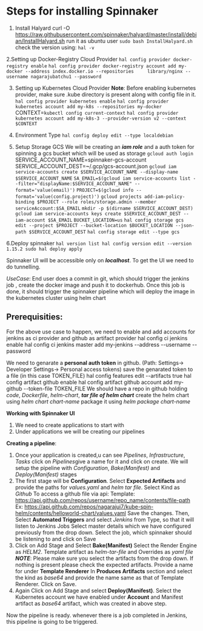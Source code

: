 # Steps for installing Spinnaker
1. Install Halyard
curl -O https://raw.githubusercontent.com/spinnaker/halyard/master/install/debian/InstallHalyard.sh
run it as ubuntu user
`sudo bash InstallHalyard.sh`
check the version using: `hal -v`

2.Setting up Docker-Registry Cloud Provider
`hal config provider docker-registry enable`
`hal config provider docker-registry account add my-docker --address index.docker.io --repositories 	library/nginx --username nagarajubatchu1 --password`

3. Setting up Kubernetes Cloud Provider
**Note**: Before enabling kubernetes provider, make sure .kube directory is present along with config file in it.
`hal config provider kubernetes enable`
`hal config provider kubernetes account add my-k8s --repositories my-docker`
CONTEXT=`kubectl config current-context`
`hal config provider kubernetes account add my-k8s-3 --provider-version v2 --context $CONTEXT`

4. Environment Type
`hal config deploy edit --type localdebian`

5. Setup Storage GCS
We will be creating an ***iam role*** and a auth token for spinning a gcs bucket which will be used as storage
`gcloud auth login`
SERVICE_ACCOUNT_NAME=spinnaker-gcs-account
SERVICE_ACCOUNT_DEST=~/.gcp/gcs-account.json
`gcloud iam service-accounts create $SERVICE_ACCOUNT_NAME --display-name $SERVICE_ACCOUNT_NAME`
`SA_EMAIL=$(gcloud iam service-accounts list --filter="displayName:$SERVICE_ACCOUNT_NAME" --format='value(email)')`
`PROJECT=$(gcloud info --format='value(config.project)')`
`gcloud projects add-iam-policy-binding $PROJECT --role roles/storage.admin --member serviceAccount:$SA_EMAIL`
`mkdir -p $(dirname $SERVICE_ACCOUNT_DEST)`
`gcloud iam service-accounts keys create $SERVICE_ACCOUNT_DEST --iam-account $SA_EMAIL`
`BUCKET_LOCATION=us`
`hal config storage gcs edit --project $PROJECT --bucket-location $BUCKET_LOCATION --json-path $SERVICE_ACCOUNT_DEST`
`hal config storage edit --type gcs`

6.Deploy spinnaker
`hal version list
hal config version edit --version 1.15.2
sudo hal deploy apply`

Spinnaker UI will be accessible only on ***localhost***. To get the UI we need to do tunnelling.

*UseCase*:
End user does a commit in git, which should trigger the jenkins job , create the docker image and push it to dockerhub. Once this job is
done, it should trigger the spinnaker pipeline which will deploy the image in the kubernetes cluster using helm chart

## Prerequisities:
For the above use case to happen, we need to enable and add accounts for jenkins as ci provider and github as artifact provider
hal config ci jenkins enable
hal config ci jenkins master add my-jenkins --address <jenkins-url> --username <jenkins-username> --password 

We need to genarate a **personal auth token** in github. (Path: Settings-> Developer Settings-> Personal access tokens)
save the genarated token to a file (in this case TOKEN_FILE)
hal config features edit --artifacts true
hal config artifact github enable
hal config artifact github account add my-github --token-file TOKEN_FILE
We should have a repo in github holding *code*, *Dockerfile*, *helm-chart*, ***tar file of helm chart***
create the helm chart using *helm chart chart-name*
package it using *helm package chart-name*

**Working with Spinnaker UI**
1. We need to create applications to start with
2. Under applications we will be creating our pipelines

**Creating a pipeline**:
1. Once your application is created,u can see *Pipelines*, *Infrastructure*, *Tasks* click on *Pipelines*give a name for it and click on create.
We will setup the pipeline with *Configuration*, *Bake(Manifest)* and *Deploy(Manifest)* stages
2. The first stage will be **Configuration**. 
Select **Expected Artifacts** and provide the paths for *values.yaml* and *helm tar file*. Select Kind as *Github*
To access a github file via api:
Template: https://api.github.com/repos/username/repo_name/contents/file-path
Ex: https://api.github.com/repos/nagarajui7/kube-spin-helm/contents/helloworld-chart/values.yaml
Save the changes.
Then, Select **Automated Triggers** and select *Jenkins* from Type, so that it will listen to Jenkins Jobs
Select master details which we have configured previously from the drop down.
Select the job, which spinnaker should be listening to and click on Save
3. Click on Add Stage and Select **Bake(Manifest)**
Select the Render Engine as *HELM2*. Template artifact as *helm-tar-file* and Overrides as *yaml file*
***NOTE***: Please make sure you select the artifacts from the drop down. If nothing is present please check the expected artifacts.
Provide a name for under **Template Renderer**
In **Produces Artifacts** section and select the kind as *base64* and provide the name same as that of Template Renderer.
Click on Save.
4. Again Click on Add Stage and select **Deploy(Manifest)**.
Select the Kubernetes account we have enabled under **Account** and Manifest artifact as *base64* artifact, which was created in above step.

Now the pipeline is ready. whenever there is a job completed in Jenkins, this pipeline is going to be triggered.
